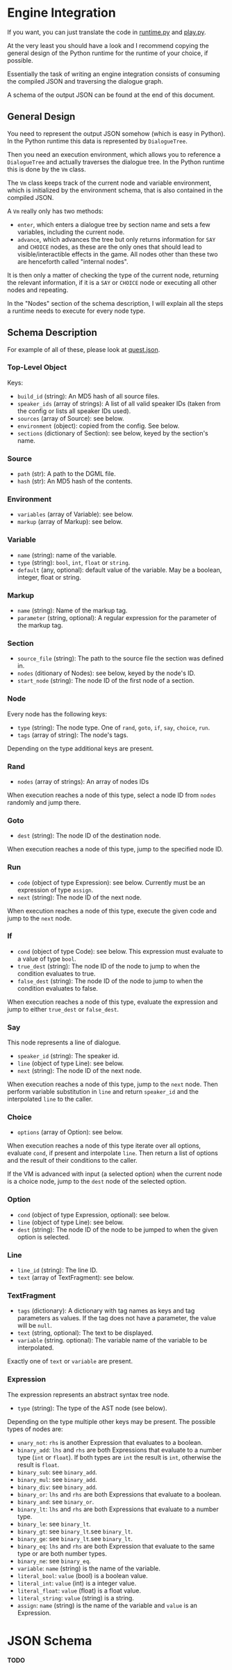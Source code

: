 # Engine Integration

If you want, you can just translate the code in [runtime.py](../dgml/runtime.py) and [play.py](../dgml/play.py).

At the very least you should have a look and I recommend copying the general design of the Python runtime for the runtime of your choice, if possible.

Essentially the task of writing an engine integration consists of consuming the compiled JSON and traversing the dialogue graph.

A schema of the output JSON can be found at the end of this document.

## General Design

You need to represent the output JSON somehow (which is easy in Python). In the Python runtime this data is represented by `DialogueTree`.

Then you need an execution environment, which allows you to reference a `DialogueTree` and actually traverses the dialogue tree. In the Python runtime this is done by the `Vm` class.

The `Vm` class keeps track of the current node and variable environment, which is initialized by the environment schema, that is also contained in the compiled JSON.

A `Vm` really only has two methods:

* `enter`, which enters a dialogue tree by section name and sets a few variables, including the current node.
* `advance`, which advances the tree but only returns information for `SAY` and `CHOICE` nodes, as these are the only ones that should lead to visible/interactible effects in the game. All nodes other than these two are henceforth called "internal nodes".

It is then only a matter of checking the type of the current node, returning the relevant information, if it is a `SAY` or `CHOICE` node or executing all other nodes and repeating.

In the "Nodes" section of the schema description, I will explain all the steps a runtime needs to execute for every node type.

## Schema Description

For example of all of these, please look at [quest.json](../examples/quest/quest.json).

### Top-Level Object

Keys:

* `build_id` (string): An MD5 hash of all source files.
* `speaker_ids` (array of strings): A list of all valid speaker IDs (taken from the config or lists all speaker IDs used).
* `sources` (array of Source): see below.
* `environment` (object): copied from the config. See below.
* `sections` (dictionary of Section): see below, keyed by the section's name.

### Source

* `path` (str): A path to the DGML file.
* `hash` (str): An MD5 hash of the contents.

### Environment

* `variables` (array of Variable): see below.
* `markup` (array of Markup): see below.

### Variable

* `name` (string): name of the variable.
* `type` (string): `bool`, `int`, `float` or `string`.
* `default` (any, optional): default value of the variable. May be a boolean, integer, float or string.

### Markup

* `name` (string): Name of the markup tag.
* `parameter` (string, optional): A regular expression for the parameter of the markup tag.

### Section

* `source_file` (string): The path to the source file the section was defined in.
* `nodes` (ditionary of Nodes): see below, keyed by the node's ID.
* `start_node` (string): The node ID of the first node of a section.

### Node

Every node has the following keys:

* `type` (string): The node type. One of `rand`, `goto`, `if`, `say`, `choice`, `run`.
* `tags` (array of string): The node's tags.

Depending on the type additional keys are present.

### Rand

* `nodes` (array of strings): An array of nodes IDs

When execution reaches a node of this type, select a node ID from `nodes` randomly and jump there.

### Goto

* `dest` (string): The node ID of the destination node.

When execution reaches a node of this type, jump to the specified node ID.

### Run

* `code` (object of type Expression): see below. Currently must be an expression of type `assign`.
* `next` (string): The node ID of the next node.

When execution reaches a node of this type, execute the given code and jump to the `next` node.

### If

* `cond` (object of type Code): see below. This expression must evaluate to a value of type `bool`.
* `true_dest` (string): The node ID of the node to jump to when the condition evaluates to true.
* `false_dest` (string): The node ID of the node to jump to when the condition evaluates to false.

When execution reaches a node of this type, evaluate the expression and jump to either `true_dest` or `false_dest`.

### Say

This node represents a line of dialogue.

* `speaker_id` (string): The speaker id.
* `line` (object of type Line): see below.
* `next` (string): The node ID of the next node.

When execution reaches a node of this type, jump to the `next` node. Then perform variable substitution in `line` and return `speaker_id` and the interpolated `line` to the caller.

### Choice

* `options` (array of Option): see below.

When execution reaches a node of this type iterate over all options, evaluate `cond`, if present and interpolate `line`. Then return a list of options and the result of their conditions to the caller.

If the VM is advanced with input (a selected option) when the current node is a choice node, jump to the `dest` node of the selected option.

### Option

* `cond` (object of type Expression, optional): see below.
* `line` (object of type Line): see below.
* `dest` (string): The node ID of the node to be jumped to when the given option is selected.

### Line

* `line_id` (string): The line ID.
* `text` (array of TextFragment): see below.

### TextFragment

* `tags` (dictionary): A dictionary with tag names as keys and tag parameters as values. If the tag does not have a parameter, the value will be `null`.
* `text` (string, optional): The text to be displayed.
* `variable` (string. optional): The variable name of the variable to be interpolated.

Exactly one of `text` or `variable` are present.

### Expression

The expression represents an abstract syntax tree node.

* `type` (string): The type of the AST node (see below).

Depending on the type multiple other keys may be present. The possible types of nodes are:

* `unary_not`: `rhs` is another Expression that evaluates to a boolean.
* `binary_add`: `lhs` and `rhs` are both Expressions that evaluate to a number type (`int` or `float`). If both types are `int` the result is `int`, otherwise the result is `float`.
* `binary_sub`: see `binary_add`.
* `binary_mul`: see `binary_add`.
* `binary_div`: see `binary_add`.
* `binary_or`: `lhs` and `rhs` are both Expressions that evaluate to a boolean.
* `binary_and`: see `binary_or`.
* `binary_lt`: `lhs` and `rhs` are both Expressions that evaluate to a number type.
* `binary_le`: see `binary_lt`.
* `binary_gt`: see `binary_lt`.see `binary_lt`.
* `binary_ge`: see `binary_lt`.see `binary_lt`.
* `binary_eq`: `lhs` and `rhs` are both Expression that evaluate to the same type or are both number types.
* `binary_ne`: see `binary_eq`.
* `variable`: `name` (string) is the name of the variable.
* `literal_bool`: `value` (bool) is a boolean value.
* `literal_int`: `value` (int) is a integer value.
* `literal_float`: `value` (float) is a float value.
* `literal_string`: `value` (string) is a string.
* `assign`: `name` (string) is the name of the variable and `value` is an Expression.


# JSON Schema

**TODO**